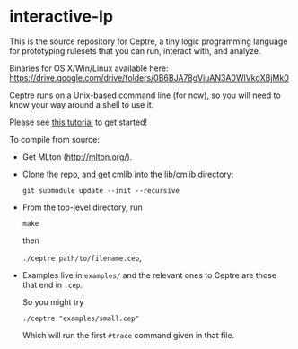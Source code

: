 interactive-lp
==============

This is the source repository for Ceptre, a tiny logic programming language
for prototyping rulesets that you can run, interact with, and analyze.

Binaries for OS X/Win/Linux available here:
https://drive.google.com/drive/folders/0B6BJA78gViuAN3A0WlVkdXBjMk0

Ceptre runs on a Unix-based command line (for now), so you will need to
know your way around a shell to use it.

Please see [this tutorial](tutorial.md) to get started!


To compile from source:

- Get MLton (http://mlton.org/).
- Clone the repo, and get cmlib into the lib/cmlib directory:

    <code>git submodule update --init --recursive</code>

- From the top-level directory, run

    <code>make</code>

    then

    <code>./ceptre path/to/filename.cep</code>,
  
- Examples live in
<code>examples/</code> and the relevant ones to Ceptre are those that
end in <code>.cep</code>.
  
  So you might try
  
    <code>./ceptre "examples/small.cep"</code>

  Which will run the first <code>#trace</code> command given in that file. 
